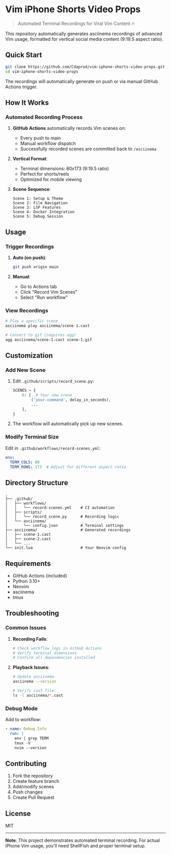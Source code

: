 # Vim iPhone Shorts Video Props
> Automated Terminal Recordings for Viral Vim Content 🔥

This repository automatically generates asciinema recordings of advanced Vim usage, formatted for vertical social media content (9:19.5 aspect ratio).

## Quick Start

```bash
git clone https://github.com/Cdaprod/vim-iphone-shorts-video-props.git
cd vim-iphone-shorts-video-props
```

The recordings will automatically generate on push or via manual GitHub Actions trigger.

## How It Works

### Automated Recording Process

1. **GitHub Actions** automatically records Vim scenes on:
   - Every push to main
   - Manual workflow dispatch
   - Successfully recorded scenes are committed back to `/asciinema`

2. **Vertical Format**:
   - Terminal dimensions: 80x173 (9:19.5 ratio)
   - Perfect for shorts/reels
   - Optimized for mobile viewing

3. **Scene Sequence**:
   ```
   Scene 1: Setup & Theme
   Scene 2: File Navigation
   Scene 3: LSP Features
   Scene 4: Docker Integration
   Scene 5: Debug Session
   ```

## Usage

### Trigger Recordings

1. **Auto (on push)**:
   ```bash
   git push origin main
   ```

2. **Manual**:
   - Go to Actions tab
   - Click "Record Vim Scenes"
   - Select "Run workflow"

### View Recordings

```bash
# Play a specific scene
asciinema play asciinema/scene-1.cast

# Convert to gif (requires agg)
agg asciinema/scene-1.cast scene-1.gif
```

## Customization

### Add New Scene

1. Edit `.github/scripts/record_scene.py`:
   ```python
   SCENES = {
       6: [  # Your new scene
           ('your-command', delay_in_seconds),
           ...
       ],
   }
   ```

2. The workflow will automatically pick up new scenes.

### Modify Terminal Size

Edit in `.github/workflows/record-scenes.yml`:
```yaml
env:
  TERM_COLS: 80
  TERM_ROWS: 173  # Adjust for different aspect ratio
```

## Directory Structure

```
.
├── .github/
│   ├── workflows/
│   │   └── record-scenes.yml    # CI automation
│   ├── scripts/
│   │   └── record_scene.py      # Recording logic
│   └── asciinema/
│       └── config.json          # Terminal settings
├── asciinema/                   # Generated recordings
│   ├── scene-1.cast
│   ├── scene-2.cast
│   └── ...
└── init.lua                     # Your Neovim config
```

## Requirements

- GitHub Actions (included)
- Python 3.10+
- Neovim
- asciinema
- tmux

## Troubleshooting

### Common Issues

1. **Recording Fails**:
   ```bash
   # Check workflow logs in GitHub Actions
   # Verify terminal dimensions
   # Confirm all dependencies installed
   ```

2. **Playback Issues**:
   ```bash
   # Update asciinema
   asciinema --version
   
   # Verify cast file
   ls -l asciinema/*.cast
   ```

### Debug Mode

Add to workflow:
```yaml
- name: Debug Info
  run: |
    env | grep TERM
    tmux -V
    nvim --version
```

## Contributing

1. Fork the repository
2. Create feature branch
3. Add/modify scenes
4. Push changes
5. Create Pull Request

## License

MIT

---

**Note**: This project demonstrates automated terminal recording. For actual iPhone Vim usage, you'll need ShellFish and proper terminal setup.